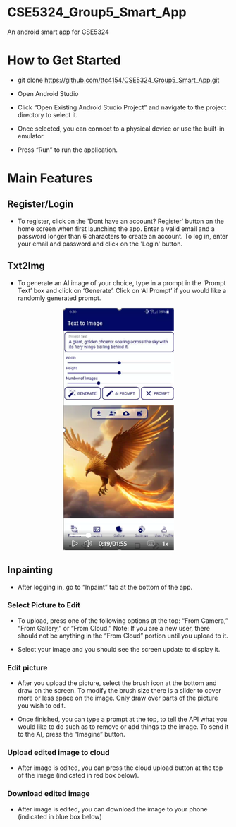 # CSE5324_Group5_Smart_App
An android smart app for CSE5324

# How to Get Started 

* git clone https://github.com/ttc4154/CSE5324_Group5_Smart_App.git 

* Open Android Studio 

* Click “Open Existing Android Studio Project” and navigate to the project directory to select it. 

* Once selected, you can connect to a physical device or use the built-in emulator.  

* Press “Run” to run the application. 

# Main Features 
## Register/Login
* To register, click on the 'Dont have an account? Register' button on the home screen when first launching the app. Enter a valid email and a password longer than 6 characters to create an account. To log in, enter your email and password and click on the 'Login' button.

## Txt2Img 
* To generate an AI image of your choice, type in a prompt in the ‘Prompt Text’ box and click on ‘Generate’. Click on ‘AI Prompt’ if you would like a randomly generated prompt.
<div align="center">
  <img src="images/txt2img.png">
</div>

## Inpainting 

* After logging in, go to “Inpaint” tab at the bottom of the app. 

### Select Picture to Edit 

* To upload, press one of the following options at the top: “From Camera,” “From Gallery,” or “From Cloud.” Note: If you are a new user, there should not be anything in the “From Cloud” portion until you upload to it.  

* Select your image and you should see the screen update to display it.  

### Edit picture 

* After you upload the picture, select the brush icon at the bottom and draw on the screen. To modify the brush size there is a slider to cover more or less space on the image. Only draw over parts of the picture you wish to edit. 

* Once finished, you can type a prompt at the top, to tell the API what you would like to do such as to remove or add things to the image.  To send it to the AI, press the “Imagine” button. 


### Upload edited image to cloud 

* After image is edited, you can press the cloud upload button at the top of the image (indicated in red box below). 


### Download edited image 

* After image is edited, you can download the image to your phone (indicated in blue box below) 
